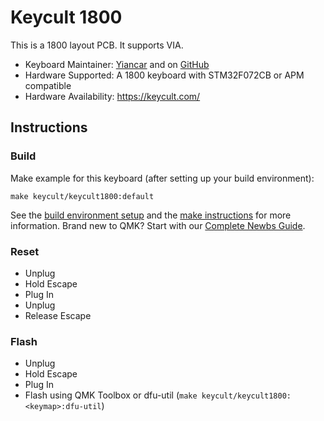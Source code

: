 # Keycult 1800

This is a 1800 layout PCB. It supports VIA.

* Keyboard Maintainer: [Yiancar](https://yiancar-designs.com/) and on [GitHub](https://github.com/yiancar)
* Hardware Supported: A 1800 keyboard with STM32F072CB or APM compatible
* Hardware Availability: https://keycult.com/ 

## Instructions

### Build

Make example for this keyboard (after setting up your build environment):

    make keycult/keycult1800:default

See the [build environment setup](https://docs.qmk.fm/#/getting_started_build_tools) and the [make instructions](https://docs.qmk.fm/#/getting_started_make_guide) for more information. Brand new to QMK? Start with our [Complete Newbs Guide](https://docs.qmk.fm/#/newbs).

### Reset

- Unplug
- Hold Escape
- Plug In
- Unplug
- Release Escape

### Flash

- Unplug
- Hold Escape
- Plug In
- Flash using QMK Toolbox or dfu-util (`make keycult/keycult1800:<keymap>:dfu-util`)
